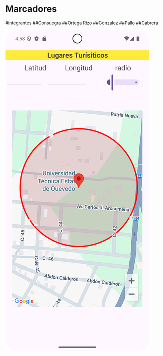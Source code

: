 # Marcadores
#integrantes
##Consuegra
##Ortega Rizo
##Gonzalez
##Pallo
##Cabrera 

<img src="cap_map_uteq.png">

